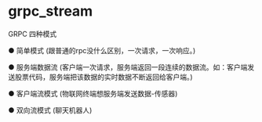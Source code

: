 # grpc_stream

GRPC 四种模式

● 简单模式 (跟普通的rpc没什么区别，一次请求，一次响应。)
  
● 服务端数据流 (客户端一次请求，服务端返回一段连续的数据流。如：客户端发送股票代码，服务端把该数据的实时数据不断返回给客户端。)
  
● 客户端流模式 (物联网终端想服务端发送数据-传感器)
  
● 双向流模式 (聊天机器人)
  
